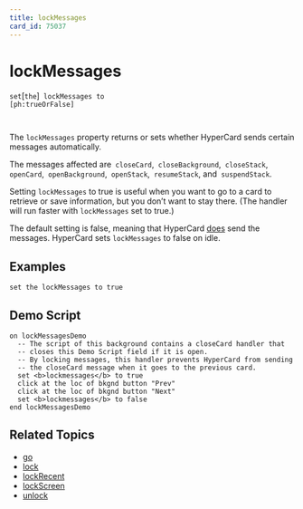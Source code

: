 ```yaml
---
title: lockMessages
card_id: 75037
---
```


# lockMessages

` set `[`the`]<code> lockMessages to [ph:trueOrFalse]

</code>The `lockMessages` property returns or sets whether HyperCard sends certain messages automatically.

The messages affected are` closeCard`,` closeBackground`,` closeStack`,` openCard`,` openBackground`,` openStack`,` resumeStack`, and` suspendStack`. 

 Setting `lockMessages` to true is useful when you want to go to a card to retrieve or save information, but you don’t want to stay there. (The handler will run faster with `lockMessages` set to true.)

The default setting is false, meaning that HyperCard <u>does</u> send the messages. HyperCard sets `lockMessages` to false on idle. 


## Examples

```
set the lockMessages to true
```

## Demo Script

```
on lockMessagesDemo
  -- The script of this background contains a closeCard handler that
  -- closes this Demo Script field if it is open.
  -- By locking messages, this handler prevents HyperCard from sending
  -- the closeCard message when it goes to the previous card.
  set <b>lockmessages</b> to true
  click at the loc of bkgnd button "Prev"
  click at the loc of bkgnd button "Next"
  set <b>lockmessages</b> to false
end lockMessagesDemo
```

## Related Topics

* [go](/HyperTalkReference/commands/go)
* [lock](/HyperTalkReference/commands/lock)
* [lockRecent](/HyperTalkReference/properties/lockRecent)
* [lockScreen](/HyperTalkReference/properties/lockScreen)
* [unlock](/HyperTalkReference/commands/unlock)
